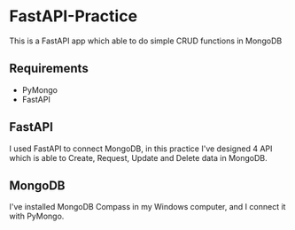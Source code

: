 # FastAPI-Practice

This is a FastAPI app which able to do simple CRUD functions in MongoDB

## Requirements
* PyMongo
* FastAPI

## FastAPI
I used FastAPI to connect MongoDB, in this practice I've designed 4 API which is able to Create, Request, Update and Delete data in MongoDB.


## MongoDB
I've installed MongoDB Compass in my Windows computer, and I connect it with PyMongo.
